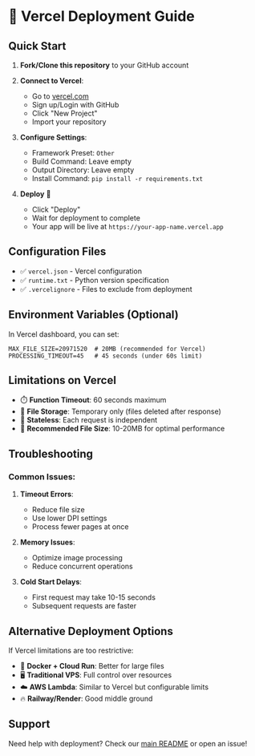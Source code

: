 # 🚀 Vercel Deployment Guide

## Quick Start

1. **Fork/Clone this repository** to your GitHub account

2. **Connect to Vercel**:

   - Go to [vercel.com](https://vercel.com)
   - Sign up/Login with GitHub
   - Click "New Project"
   - Import your repository

3. **Configure Settings**:

   - Framework Preset: `Other`
   - Build Command: Leave empty
   - Output Directory: Leave empty
   - Install Command: `pip install -r requirements.txt`

4. **Deploy** 🎉
   - Click "Deploy"
   - Wait for deployment to complete
   - Your app will be live at `https://your-app-name.vercel.app`

## Configuration Files

- ✅ `vercel.json` - Vercel configuration
- ✅ `runtime.txt` - Python version specification
- ✅ `.vercelignore` - Files to exclude from deployment

## Environment Variables (Optional)

In Vercel dashboard, you can set:

```
MAX_FILE_SIZE=20971520  # 20MB (recommended for Vercel)
PROCESSING_TIMEOUT=45   # 45 seconds (under 60s limit)
```

## Limitations on Vercel

- ⏱️ **Function Timeout**: 60 seconds maximum
- 💾 **File Storage**: Temporary only (files deleted after response)
- 🔄 **Stateless**: Each request is independent
- 📐 **Recommended File Size**: 10-20MB for optimal performance

## Troubleshooting

### Common Issues:

1. **Timeout Errors**:

   - Reduce file size
   - Use lower DPI settings
   - Process fewer pages at once

2. **Memory Issues**:

   - Optimize image processing
   - Reduce concurrent operations

3. **Cold Start Delays**:
   - First request may take 10-15 seconds
   - Subsequent requests are faster

## Alternative Deployment Options

If Vercel limitations are too restrictive:

- 🐳 **Docker + Cloud Run**: Better for large files
- 🖥️ **Traditional VPS**: Full control over resources
- ☁️ **AWS Lambda**: Similar to Vercel but configurable limits
- 🔥 **Railway/Render**: Good middle ground

## Support

Need help with deployment? Check our [main README](README.md) or open an issue!
